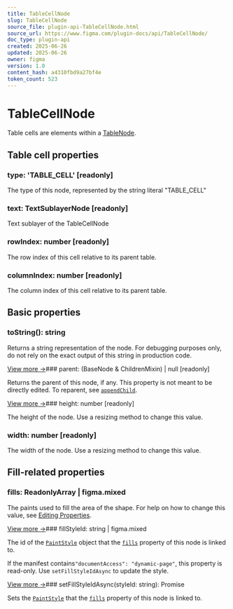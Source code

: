 ```yaml
---
title: TableCellNode
slug: TableCellNode
source_file: plugin-api-TableCellNode.html
source_url: https://www.figma.com/plugin-docs/api/TableCellNode/
doc_type: plugin-api
created: 2025-06-26
updated: 2025-06-26
owner: figma
version: 1.0
content_hash: a4310fbd9a27bf4e
token_count: 523
---
```

# TableCellNode

Table cells are elements within a [TableNode](/plugin-docs/api/TableNode/).

## Table cell properties

### type: 'TABLE_CELL' [readonly]

The type of this node, represented by the string literal "TABLE_CELL"

### text: TextSublayerNode [readonly]

Text sublayer of the TableCellNode

### rowIndex: number [readonly]

The row index of this cell relative to its parent table.

### columnIndex: number [readonly]

The column index of this cell relative to its parent table.

## Basic properties

### toString(): string

Returns a string representation of the node. For debugging purposes only, do not rely on the exact output of this string in production code.

[View more →](/plugin-docs/api/properties/nodes-tostring/)### parent: (BaseNode & ChildrenMixin) | null [readonly]

Returns the parent of this node, if any. This property is not meant to be directly edited. To reparent, see [`appendChild`](/plugin-docs/api/properties/nodes-appendchild/).

[View more →](/plugin-docs/api/properties/nodes-parent/)### height: number [readonly]

The height of the node. Use a resizing method to change this value.

### width: number [readonly]

The width of the node. Use a resizing method to change this value.

## Fill-related properties

### fills: ReadonlyArray | figma.mixed

The paints used to fill the area of the shape. For help on how to change this value, see [Editing Properties](/plugin-docs/editing-properties/).

[View more →](/plugin-docs/api/properties/nodes-fills/)### fillStyleId: string | figma.mixed

The id of the [`PaintStyle`](/plugin-docs/api/PaintStyle/) object that the [`fills`](/plugin-docs/api/properties/nodes-fills/) property of this node is linked to.

If the manifest contains`"documentAccess": "dynamic-page"`, this property is read-only. Use `setFillStyleIdAsync` to update the style.

[View more →](/plugin-docs/api/properties/nodes-fillstyleid/)### setFillStyleIdAsync(styleId: string): Promise

Sets the [`PaintStyle`](/plugin-docs/api/PaintStyle/) that the [`fills`](/plugin-docs/api/properties/nodes-fills/) property of this node is linked to.
